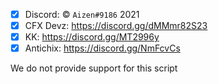 - [X] Discord: © `Aizen#9186` 2021
- [X] CFX Devz: https://discord.gg/dMMmr82S23
- [X] KK: https://discord.gg/MT2996y
- [X] Antichix: https://discord.gg/NmFcvCs

We do not provide support for this script
